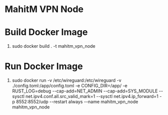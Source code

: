 # MahitM VPN Node

# Build Docker Image
1. sudo docker build . -t mahitm_vpn_node 

# Run Docker Image
1. sudo docker run -v /etc/wireguard:/etc/wireguard -v ./config.toml:/app/config.toml -e CONFIG_DIR=/app/ -e RUST_LOG=debug  --cap-add=NET_ADMIN --cap-add=SYS_MODULE --sysctl net.ipv4.conf.all.src_valid_mark=1 --sysctl net.ipv4.ip_forward=1 -p 8552:8552/udp --restart always --name mahitm_vpn_node mahitm_vpn_node
